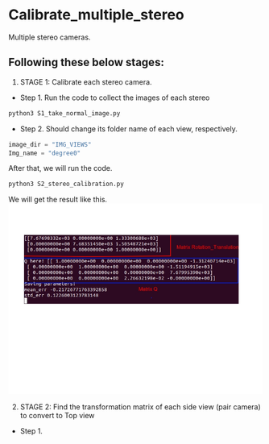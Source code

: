 # Calibrate_multiple_stereo
Multiple stereo cameras.
## Following these below stages:
1. STAGE 1: Calibrate each stereo camera.
* Step 1. Run the code to collect the images of each stereo
```bash
python3 S1_take_normal_image.py
```
* Step 2. Should change its folder name of each view, respectively.
```python
image_dir = "IMG_VIEWS"
Img_name = "degree0"
```
After that, we will run the code.
```bash
python3 S2_stereo_calibration.py
```
We will get the result like this.
![The results](https://github.com/ThinhPham24/Calib_multiple_stereo/blob/master/IMAGES_GUI/Matrix.jpg)

2. STAGE 2: Find the transformation matrix of each side view (pair camera) to convert to Top view
* Step 1. 
